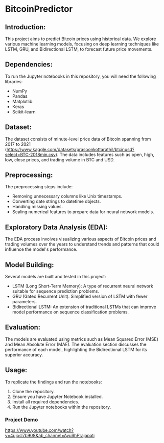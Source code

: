 # BitcoinPredictor

## Introduction:
This project aims to predict Bitcoin prices using historical data. We explore various machine learning models, focusing on deep learning techniques like LSTM, GRU, and Bidirectional LSTM, to forecast future price movements.

## Dependencies:
To run the Jupyter notebooks in this repository, you will need the following libraries:  
* NumPy
* Pandas
* Matplotlib
* Keras
* Scikit-learn

## Dataset:  
The dataset consists of minute-level price data of Bitcoin spanning from 2017 to 2021 (https://www.kaggle.com/datasets/prasoonkottarathil/btcinusd?select=BTC-2018min.csv). The data includes features such as open, high, low, close prices, and trading volume in BTC and USD.

## Preprocessing:
The preprocessing steps include:
* Removing unnecessary columns like Unix timestamps.
* Converting date strings to datetime objects.
* Handling missing values.
* Scaling numerical features to prepare data for neural network models.

## Exploratory Data Analysis (EDA):
The EDA process involves visualizing various aspects of Bitcoin prices and trading volumes over the years to understand trends and patterns that could influence the model's performance.

## Model Building:
Several models are built and tested in this project:
*	LSTM (Long Short-Term Memory): A type of recurrent neural network suitable for sequence prediction problems.
*	GRU (Gated Recurrent Unit): Simplified version of LSTM with fewer parameters.
*	Bidirectional LSTM: An extension of traditional LSTMs that can improve model performance on sequence classification problems.

## Evaluation:
The models are evaluated using metrics such as Mean Squared Error (MSE) and Mean Absolute Error (MAE). The evaluation section discusses the performance of each model, highlighting the Bidirectional LSTM for its superior accuracy.

## Usage:
To replicate the findings and run the notebooks:
1.	Clone the repository.
2.	Ensure you have Jupyter Notebook installed.
3.	Install all required dependencies.
4.	Run the Jupyter notebooks within the repository.

### Project Demo 
https://www.youtube.com/watch?v=4ujosI7b908&ab_channel=AyuShPrajapati
